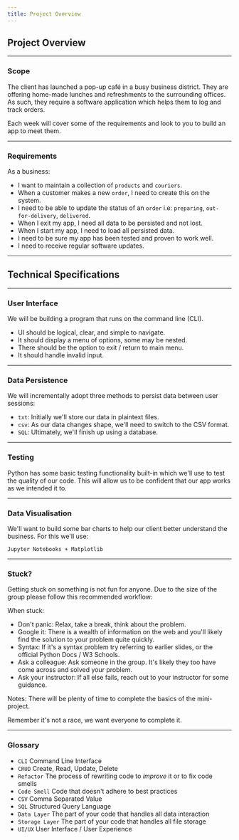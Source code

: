 ```yaml
---
title: Project Overview
---
```


## Project Overview

---

### Scope

The client has launched a pop-up café in a busy business district. They are offering home-made lunches and refreshments to the surrounding offices. As such, they require a software application which helps them to log and track orders.

Each week will cover some of the requirements and look to you to build an app to meet them.

---

### Requirements

As a business:

- I want to maintain a collection of `products` and `couriers`.
- When a customer makes a new `order`, I need to create this on the system.
- I need to be able to update the status of an `order` i.e: `preparing`, `out-for-delivery`, `delivered`.
- When I exit my app, I need all data to be persisted and not lost.
- When I start my app, I need to load all persisted data.
- I need to be sure my app has been tested and proven to work well.
- I need to receive regular software updates.

---

## Technical Specifications

---

### User Interface

We will be building a program that runs on the command line (CLI).

- UI should be logical, clear, and simple to navigate.
- It should display a menu of options, some may be nested.
- There should be the option to exit / return to main menu.
- It should handle invalid input.

---

### Data Persistence

We will incrementally adopt three methods to persist data between user sessions:

- `txt`: Initially we'll store our data in plaintext files.
- `csv`: As our data changes shape, we'll need to switch to the CSV format.
- `SQL`: Ultimately, we'll finish up using a database.

---

### Testing

Python has some basic testing functionality built-in which we'll use to test the quality of our code. This will allow us to be confident that our app works as we intended it to.

---

### Data Visualisation

We'll want to build some bar charts to help our client better understand the business. For this we'll use:

`Jupyter Notebooks + Matplotlib`

---

### Stuck?

Getting stuck on something is not fun for anyone. Due to the size of the group please follow this recommended workflow:

When stuck:

- Don't panic: Relax, take a break, think about the problem.
- Google it: There is a wealth of information on the web and you'll likely find the solution to your problem quite quickly.
- Syntax: If it's a syntax problem try referring to earlier slides, or the official Python Docs / W3 Schools.
- Ask a colleague: Ask someone in the group. It's likely they too have come across and solved your problem.
- Ask your instructor: If all else fails, reach out to your instructor for some guidance.

Notes:
There will be plenty of time to complete the basics of the mini-project.

Remember it's not a race, we want everyone to complete it.

---

### Glossary

- `CLI` Command Line Interface
- `CRUD` Create, Read, Update, Delete
- `Refactor` The process of rewriting code to _improve_ it or to fix code smells
- `Code Smell` Code that doesn't adhere to best practices
- `CSV` Comma Separated Value
- `SQL` Structured Query Language
- `Data Layer` The part of your code that handles all data interaction
- `Storage Layer` The part of your code that handles all file storage
- `UI/UX` User Interface / User Experience
